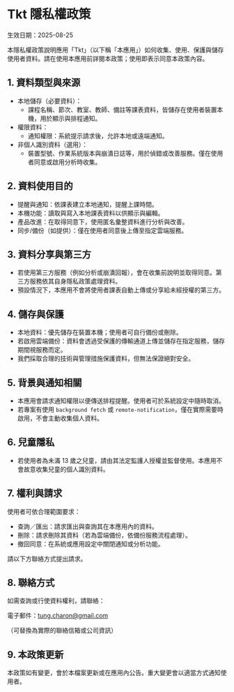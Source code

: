 # Tkt 隱私權政策

生效日期：2025-08-25

本隱私權政策說明應用「Tkt」（以下稱「本應用」）如何收集、使用、保護與儲存使用者資料。請在使用本應用前詳閱本政策；使用即表示同意本政策內容。

## 1. 資料類型與來源

- 本地儲存（必要資料）：
  - 課程名稱、節次、教室、教師、備註等課表資料，皆儲存在使用者裝置本機，用於顯示與排程通知。
- 權限資料：
  - 通知權限：系統提示請求後，允許本地或遠端通知。
- 非個人識別資料（選用）：
  - 裝置型號、作業系統版本與崩潰日誌等，用於偵錯或改善服務。僅在使用者同意或啟用分析時收集。

## 2. 資料使用目的

- 提醒與通知：依課表建立本地通知，提醒上課時間。
- 本機功能：讀取與寫入本地課表資料以供顯示與編輯。
- 產品改進：在取得同意下，使用匿名彙整資料進行分析與改善。
- 同步/備份（如提供）：僅在使用者同意後上傳至指定雲端服務。

## 3. 資料分享與第三方

- 若使用第三方服務（例如分析或崩潰回報），會在收集前說明並取得同意。第三方服務依其自身隱私政策處理資料。
- 預設情況下，本應用不會將使用者課表自動上傳或分享給未經授權的第三方。

## 4. 儲存與保護

- 本地資料：優先儲存在裝置本機；使用者可自行備份或刪除。
- 若啟用雲端備份：資料會透過受保護的傳輸通道上傳並儲存在指定服務，儲存期間視服務而定。
- 我們採取合理的技術與管理措施保護資料，但無法保證絕對安全。

## 5. 背景與通知相關

- 本應用會請求通知權限以便傳送排程提醒。使用者可於系統設定中隨時取消。 
- 若專案有使用 `background fetch` 或 `remote-notification`，僅在實際需要時啟用，不會主動收集個人資料。

## 6. 兒童隱私

- 若使用者為未滿 13 歲之兒童，請由其法定監護人授權並監督使用。本應用不會故意收集兒童的個人識別資料。

## 7. 權利與請求

使用者可依合理範圍要求：
- 查詢／匯出：請求匯出與查詢其在本應用內的資料。
- 刪除：請求刪除其資料（若為雲端備份，依備份服務流程處理）。
- 撤回同意：在系統或應用設定中關閉通知或分析功能。

請以下方聯絡方式提出請求。

## 8. 聯絡方式

如需查詢或行使資料權利，請聯絡：

電子郵件：tung.charon@gmail.com

（可替換為實際的聯絡信箱或公司資訊）

## 9. 本政策更新

本政策如有變更，會於本檔案更新或在應用內公告。重大變更會以適當方式通知使用者。
